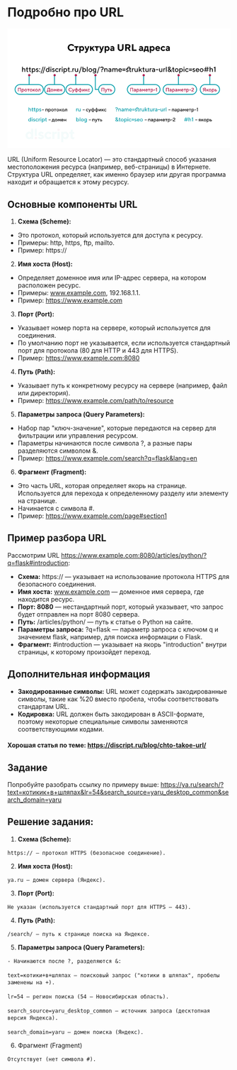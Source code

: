 # Подробно про URL
<img src="/FLASK_module_8/image/8.1.1.png" alt="Структура URL адреса">

URL (Uniform Resource Locator) — это стандартный способ указания местоположения ресурса (например, веб-страницы) в Интернете. Структура URL определяет, как именно браузер или другая программа находит и обращается к этому ресурсу.

## Основные компоненты URL
1. **Схема (Scheme):**

- Это протокол, который используется для доступа к ресурсу.
- Примеры: http, https, ftp, mailto.
- Пример: https://
2. **Имя хоста (Host):**

- Определяет доменное имя или IP-адрес сервера, на котором расположен ресурс.
- Примеры: www.example.com, 192.168.1.1.
- Пример: https://www.example.com
3. **Порт (Port):**

- Указывает номер порта на сервере, который используется для соединения.
- По умолчанию порт не указывается, если используется стандартный порт для протокола (80 для HTTP и 443 для HTTPS).
- Пример: https://www.example.com:8080
4. **Путь (Path):**

- Указывает путь к конкретному ресурсу на сервере (например, файл или директория).
- Пример: https://www.example.com/path/to/resource
5. **Параметры запроса (Query Parameters):**

- Набор пар "ключ-значение", которые передаются на сервер для фильтрации или управления ресурсом.
- Параметры начинаются после символа ?, а разные пары разделяются символом &.
- Пример: https://www.example.com/search?q=flask&lang=en
6. **Фрагмент (Fragment):**

- Это часть URL, которая определяет якорь на странице. Используется для перехода к определенному разделу или элементу на странице.
- Начинается с символа #.
- Пример: https://www.example.com/page#section1

## Пример разбора URL
Рассмотрим URL https://www.example.com:8080/articles/python/?q=flask#introduction:

- **Схема:** https:// — указывает на использование протокола HTTPS для безопасного соединения.
- **Имя хоста:** www.example.com — доменное имя сервера, где находится ресурс.
- **Порт: 8080** — нестандартный порт, который указывает, что запрос будет отправлен на порт 8080 сервера.
- **Путь:** /articles/python/ — путь к статье о Python на сайте.
- **Параметры запроса:** ?q=flask — параметр запроса с ключом q и значением flask, например, для поиска информации о Flask.
- **Фрагмент:** #introduction — указывает на якорь "introduction" внутри страницы, к которому произойдет переход.
## Дополнительная информация
- **Закодированные символы:** URL может содержать закодированные символы, такие как %20 вместо пробела, чтобы соответствовать стандартам URL.
- **Кодировка:** URL должен быть закодирован в ASCII-формате, поэтому некоторые специальные символы заменяются соответствующими кодами.

#### Хорошая статья по теме: https://discript.ru/blog/chto-takoe-url/

## Задание
Попробуйте разобрать ссылку по примеру выше: https://ya.ru/search/?text=котикик+в+шляпах&lr=54&search_source=yaru_desktop_common&search_domain=yaru

## Решение задания:

1. **Схема (Scheme):**
```
https:// – протокол HTTPS (безопасное соединение).
```
2. **Имя хоста (Host):**
```
ya.ru – домен сервера (Яндекс).
```
3. **Порт (Port):**
```
Не указан (используется стандартный порт для HTTPS – 443).
```
4. **Путь (Path):**
```
/search/ – путь к странице поиска на Яндексе.
```
5. **Параметры запроса (Query Parameters):**
```
- Начинаются после ?, разделяются &:

text=котики+в+шляпах – поисковый запрос ("котики в шляпах", пробелы заменены на +).

lr=54 – регион поиска (54 – Новосибирская область).

search_source=yaru_desktop_common – источник запроса (десктопная версия Яндекса).

search_domain=yaru – домен поиска (Яндекс).
```
6. Фрагмент (Fragment)
```
Отсутствует (нет символа #).
```